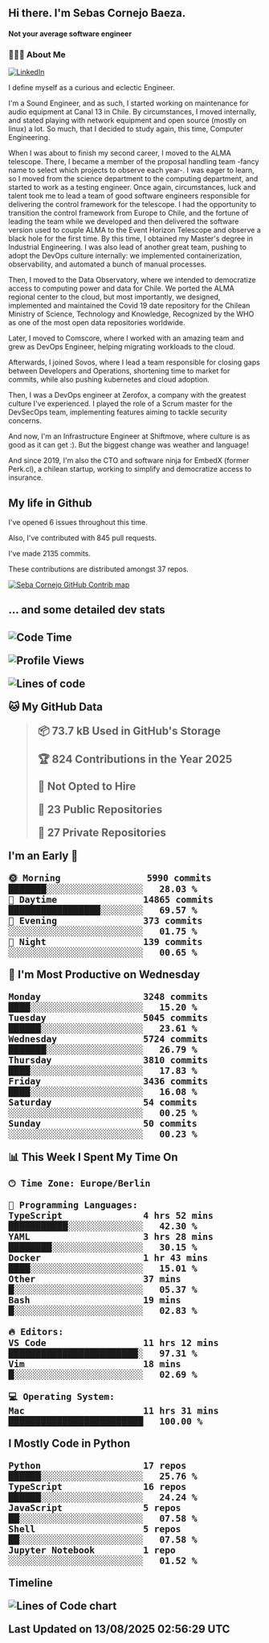 <h2> Hi there.  I'm Sebas Cornejo Baeza.</h2>
<h4> Not your average software engineer</h4>
<h3> 👨🏻‍💻 About Me </h3>
<a href="http://linkedin.com/in/sebastian-cornejo-baeza/"><img alt="LinkedIn" src="https://img.shields.io/badge/Sebas%20Cornejo%20-informational?style=appveyor&logo=linkedin"></a>


I define myself as a curious and eclectic Engineer.

I'm a Sound Engineer, and as such, I started working on maintenance for audio equipment at Canal 13 in Chile.
By circumstances, I moved internally, and stated playing with network equipment and open source (mostly on linux) 
a lot. So much, that I decided to study again, this time, Computer Engineering.

When I was about to finish my second career, I moved to the ALMA telescope. There, I became a member of the proposal handling team
-fancy name to select which projects to observe each year-. 
I was eager to learn, so I moved from the science department to the computing department, and started to work as 
a testing engineer. Once again, circumstances, luck and talent took me to lead a team of good software engineers 
responsible for delivering the control framework for the telescope. I had the opportunity to transition the control framework from
Europe to Chile, and the fortune of leading the team while we developed and then delivered the software
version used to couple ALMA to the Event Horizon Telescope and observe a black hole for the first time.
By this time, I obtained my Master's degree in Industrial Engineering.
I was also lead of another great team, pushing to adopt the DevOps culture internally: we implemented containerization, observability, and automated a bunch of manual processes.

Then, I moved to the Data Observatory, where we intended to democratize access to computing power
and data for Chile. We ported the ALMA regional center to the cloud, but most importantly, we designed, implemented
and maintained the Covid 19 date repository for the Chilean Ministry of Science, Technology and Knowledge, Recognized by the WHO as one of the most open
data repositories worldwide.

Later, I moved to Comscore, where I worked with an amazing team and grew as DevOps Engineer, helping migrating workloads to the cloud.

Afterwards, I joined Sovos, where I lead a team responsible for closing gaps between Developers and Operations, shortening time to market for commits, while
also pushing kubernetes and cloud adoption.

Then, I was a DevOps engineer at Zerofox, a company with the greatest culture I've experienced. I played the role of a Scrum master for the DevSecOps team,
implementing features aiming to tackle security concerns.

And now, I'm an Infrastructure Engineer at Shiftmove, where culture is as good as it can get :). But the biggest change was weather and language!
 
And since 2019, I'm also the CTO and software ninja for EmbedX (former Perk.cl), a chilean startup, working to simplify and democratize access to insurance.

<h2> My life in Github </h2>

I've opened 6 issues throughout this time.

Also, I've contributed with 845 pull requests.

I've made 2135 commits.

These contributions are distributed amongst 37 repos.

<a href="https://github.com/scornejob/scornejob">
  <picture>
    <source media="(prefers-color-scheme: dark)" srcset="https://raw.githubusercontent.com/scornejob/scornejob/master/profile-3d-contrib/profile-night-green.svg">
    <img alt="Seba Cornejo GitHub Contrib map" src="https://raw.githubusercontent.com/scornejob/scornejob/master/profile-3d-contrib/profile-gitblock.svg">
  </picture>
</a>

<h2>... and some detailed dev stats<h2>

<!--START_SECTION:waka-->
![Code Time](http://img.shields.io/badge/Code%20Time-1%2C257%20hrs%2050%20mins-blue)

![Profile Views](http://img.shields.io/badge/Profile%20Views-1-blue)

![Lines of code](https://img.shields.io/badge/From%20Hello%20World%20I%27ve%20Written-10.7%20million%20lines%20of%20code-blue)

**🐱 My GitHub Data** 

> 📦 73.7 kB Used in GitHub's Storage 
 > 
> 🏆 824 Contributions in the Year 2025
 > 
> 🚫 Not Opted to Hire
 > 
> 📜 23 Public Repositories 
 > 
> 🔑 27 Private Repositories 
 > 
**I'm an Early 🐤** 

```text
🌞 Morning                5990 commits        ███████░░░░░░░░░░░░░░░░░░   28.03 % 
🌆 Daytime                14865 commits       █████████████████░░░░░░░░   69.57 % 
🌃 Evening                373 commits         ░░░░░░░░░░░░░░░░░░░░░░░░░   01.75 % 
🌙 Night                  139 commits         ░░░░░░░░░░░░░░░░░░░░░░░░░   00.65 % 
```
📅 **I'm Most Productive on Wednesday** 

```text
Monday                   3248 commits        ████░░░░░░░░░░░░░░░░░░░░░   15.20 % 
Tuesday                  5045 commits        ██████░░░░░░░░░░░░░░░░░░░   23.61 % 
Wednesday                5724 commits        ███████░░░░░░░░░░░░░░░░░░   26.79 % 
Thursday                 3810 commits        ████░░░░░░░░░░░░░░░░░░░░░   17.83 % 
Friday                   3436 commits        ████░░░░░░░░░░░░░░░░░░░░░   16.08 % 
Saturday                 54 commits          ░░░░░░░░░░░░░░░░░░░░░░░░░   00.25 % 
Sunday                   50 commits          ░░░░░░░░░░░░░░░░░░░░░░░░░   00.23 % 
```


📊 **This Week I Spent My Time On** 

```text
🕑︎ Time Zone: Europe/Berlin

💬 Programming Languages: 
TypeScript               4 hrs 52 mins       ███████████░░░░░░░░░░░░░░   42.30 % 
YAML                     3 hrs 28 mins       ████████░░░░░░░░░░░░░░░░░   30.15 % 
Docker                   1 hr 43 mins        ████░░░░░░░░░░░░░░░░░░░░░   15.01 % 
Other                    37 mins             █░░░░░░░░░░░░░░░░░░░░░░░░   05.37 % 
Bash                     19 mins             █░░░░░░░░░░░░░░░░░░░░░░░░   02.83 % 

🔥 Editors: 
VS Code                  11 hrs 12 mins      ████████████████████████░   97.31 % 
Vim                      18 mins             █░░░░░░░░░░░░░░░░░░░░░░░░   02.69 % 

💻 Operating System: 
Mac                      11 hrs 31 mins      █████████████████████████   100.00 % 
```

**I Mostly Code in Python** 

```text
Python                   17 repos            ██████░░░░░░░░░░░░░░░░░░░   25.76 % 
TypeScript               16 repos            ██████░░░░░░░░░░░░░░░░░░░   24.24 % 
JavaScript               5 repos             ██░░░░░░░░░░░░░░░░░░░░░░░   07.58 % 
Shell                    5 repos             ██░░░░░░░░░░░░░░░░░░░░░░░   07.58 % 
Jupyter Notebook         1 repo              ░░░░░░░░░░░░░░░░░░░░░░░░░   01.52 % 
```



**Timeline**

![Lines of Code chart](https://raw.githubusercontent.com/scornejob/scornejob/master/assets/bar_graph.png)


 Last Updated on 13/08/2025 02:56:29 UTC
<!--END_SECTION:waka-->

